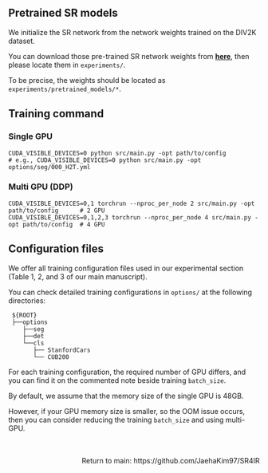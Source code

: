 ## Pretrained SR models

We initialize the SR network from the network weights trained on the DIV2K dataset.

You can download those pre-trained SR network weights from [**here**](https://drive.google.com/drive/folders/1Ly8yS8SF5V5itOQj3b9DE2k_IO1NvLXE?usp=sharing), then please locate them in `experiments/`.

To be precise, the weights should be located as `experiments/pretrained_models/*`.


## Training command

### Single GPU
```
CUDA_VISIBLE_DEVICES=0 python src/main.py -opt path/to/config
# e.g., CUDA_VISIBLE_DEVICES=0 python src/main.py -opt options/seg/000_H2T.yml
```

### Multi GPU (DDP)
```
CUDA_VISIBLE_DEVICES=0,1 torchrun --nproc_per_node 2 src/main.py -opt path/to/config      # 2 GPU
CUDA_VISIBLE_DEVICES=0,1,2,3 torchrun --nproc_per_node 4 src/main.py -opt path/to/config  # 4 GPU
```

## Configuration files

We offer all training configuration files used in our experimental section (Table 1, 2, and 3 of our main manuscript).

You can check detailed training configurations in ```options/``` at the following directories:

```
 ${ROOT}
 ├──options
    ├──seg
    ├──det
    └──cls
       ├── StanfordCars
       └── CUB200
```

For each training configuration, the required number of GPU differs, and you can find it on the commented note beside training `batch_size`.

By default, we assume that the memory size of the single GPU is 48GB.

However, if your GPU memory size is smaller, so the OOM issue occurs, then you can consider reducing the training `batch_size` and using multi-GPU.


<br />
<br />

<div align="right">
 Return to main: https://github.com/JaehaKim97/SR4IR
</div>

